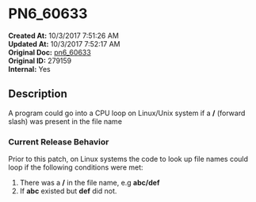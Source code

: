 # PN6_60633

**Created At:** 10/3/2017 7:51:26 AM  
**Updated At:** 10/3/2017 7:52:17 AM  
**Original Doc:** [pn6_60633](https://docs.jbase.com/36526-5-6-2-release-notes/pn6_60633)  
**Original ID:** 279159  
**Internal:** Yes  

## Description

A program could go into a CPU loop on Linux/Unix system if a **/** (forward slash) was present in the file name

### Current Release Behavior

Prior to this patch, on Linux systems the code to look up file names could loop if the following conditions were met:

1. There was a **/** in the file name, e.g **abc/def**
2. If **abc** existed but **def** did not.  
